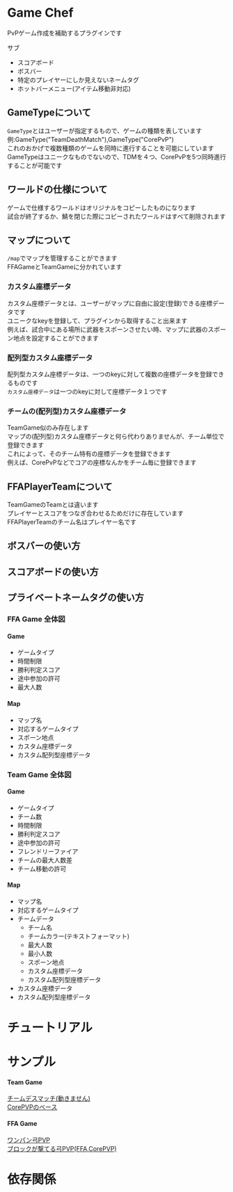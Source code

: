 # Game Chef
PvPゲーム作成を補助するプラグインです  

サブ
 - スコアボード
 - ボスバー
 - 特定のプレイヤーにしか見えないネームタグ
 - ホットバーメニュー(アイテム移動非対応)


## GameTypeについて
`GameType`とはユーザーが指定するもので、ゲームの種類を表しています  
例:GameType("TeamDeathMatch"),GameType("CorePvP")  
これのおかげで複数種類のゲームを同時に進行することを可能にしています  
GameTypeはユニークなものでないので、TDMを４つ、CorePvPを5つ同時進行することが可能です  

## ワールドの仕様について
ゲームで仕様するワールドはオリジナルをコピーしたものになります  
試合が終了するか、鯖を閉じた際にコピーされたワールドはすべて削除されます  

## マップについて
`/map`でマップを管理することができます  
FFAGameとTeamGameに分かれています  

### カスタム座標データ
カスタム座標データとは、ユーザーがマップに自由に設定(登録)できる座標データです  
ユニークなkeyを登録して、プラグインから取得すること出来ます  
例えば、試合中にある場所に武器をスポーンさせたい時、マップに武器のスポーン地点を設定することができます  

### 配列型カスタム座標データ
配列型カスタム座標データは、一つのkeyに対して複数の座標データを登録できるものです  
`カスタム座標データ`は一つのkeyに対して座標データ１つです  

### チームの(配列型)カスタム座標データ
TeamGame似のみ存在します  
マップの(配列型)カスタム座標データと何ら代わりありませんが、チーム単位で登録できます  
これによって、そのチーム特有の座標データを登録できます  
例えば、CorePvPなどでコアの座標なんかをチーム毎に登録できます  

## FFAPlayerTeamについて
TeamGameのTeamとは違います  
プレイヤーとスコアをつなぎ合わせるためだけに存在しています  
FFAPlayerTeamのチーム名はプレイヤー名です  

## ボスバーの使い方
## スコアボードの使い方
## プライベートネームタグの使い方

### FFA Game 全体図
#### Game
 - ゲームタイプ
 - 時間制限
 - 勝利判定スコア
 - 途中参加の許可
 - 最大人数

#### Map
 - マップ名
 - 対応するゲームタイプ
 - スポーン地点
 - カスタム座標データ
 - カスタム配列型座標データ

### Team Game 全体図
#### Game
 - ゲームタイプ
 - チーム数
 - 時間制限
 - 勝利判定スコア
 - 途中参加の許可
 - フレンドリーファイア
 - チームの最大人数差
 - チーム移動の許可

#### Map
- マップ名
- 対応するゲームタイプ
- チームデータ
   - チーム名
   - チームカラー(テキストフォーマット)
   - 最大人数
   - 最小人数
   - スポーン地点
   - カスタム座標データ
   - カスタム配列型座標データ
- カスタム座標データ
- カスタム配列型座標データ


# チュートリアル

# サンプル
#### Team Game
[チームデスマッチ(動きません)](https://github.com/suinua/tdm)  
[CorePVPのベース](https://github.com/suinua/core_game)

#### FFA Game
[ワンパン弓PVP](https://github.com/suinua/Arch)  
[ブロックが撃てる弓PVP(FFA,CorePVP)](https://github.com/suinua/BlockShooter)  

# 依存関係
